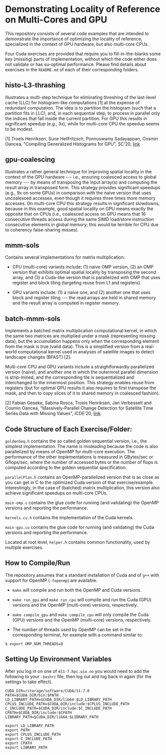 # Demonstrating Locality of Reference on Multi-Cores and GPU

This repository consists of several code examples that are intended to demonstrate the importance of optimizing the locality of reference, specialized in the context of GPU hardware, but also multi-core CPUs.

Four Cuda exercises are provided that require you to fill-in-the-blanks some key (missing) parts of implementation, without which the code either does not validate or has su-optimal performance. Please find details about exercises in the `README.md` of each of their corresponding folders.

## histo-L3-thrashing

Illustrates a multi-step technique for eliminating threshing of the last-level cache (LLC) for histogram-like computations [1] at the expense of redundant computation. The idea is to partition the histogram (such that a partition fits in LLC), and, in each sequential step, to process in parallel only the indices that fall inside the current partition. For GPU this results in significant speedup (e.g., 3x), while for multi-core CPU the speedup seems to be modest.

[1] Troels Henriksen, Sune Hellfritzsch, Ponnuswamy Sadayappan, Cosmin Oancea, "Compiling Generalized Histograms for GPU", SC'20, [link](https://futhark-lang.org/publications/sc20.pdf)

## gpu-coalescing

Illustrates a rather general technique for improving spatial locality in the context of the GPU hardware --- i.e., ensuring coalesced access to global memory --- by means of transposing the input array(s) and computing the result array in transposed form. This strategy provides significant speedups (e.g., 9x on some GPUs) in comparison with the naive version that uses uncoalesced accesses, even though it requires three times more memory accesses.   On multi-core CPU this strategy results in significant slowdowns, because in this example, good spatial locality on GPU means exactly the opposite that on CPUs (i.e., coalesced access on GPU means that 16 consecutive threads access during the same SIMD load/store instruction consecutive elements in global memory; this would be terrible for CPU due to coherency false-sharing misses). 

## mmm-sols

Contains several implementations for matrix multiplication:

- CPU (multi-core) variants include: (1) naive OMP version, (2) an OMP version that exhibits optimal spatial locality by transposing the second array, and (3) a Cuda-like version that is parallelized with OMP that uses register and block tiling (targeting reuse from L1 and registers).

- GPU variants include: (1) a naive one, and (2) another one that uses block and register tiling --- the read arrays are held in shared memory and the result array is computed in register memory.

## batch-mmm-sols

Implements a batched matrix multiplication computational kernel, in which the same two matrices are multiplied under a mask (representing missing data), but the accumulation happens only when the corresponding element from the mask is true (valid data). This is a simplified version from a real-world computational kernel used in analyses of satellite images to detect landscape changes (BFAST) [2].

Multi-core CPU and GPU variants include a straightforwardly parallelized version (naive), and another one in which the outermost parallel dimension is strip-mined, and the corresponding tile is sequentialized and interchanged to the innermost position. This strategy enables reuse from registers (but for optimal GPU results it also requires to first transpose the mask, and then to copy slices of it to shared memory in coalesced fashion).

[2] Fabian Geseke, Sabina Rosca, Troels Henriksen, Jan Verbesselt and Cosmin Oancea, "Massively-Parallel Change Detection for Satellite Time Series Data with Missing Values", ICDE’20, [link](https://futhark-lang.org/publications/icde20.pdf)

## Code Structure of Each Exercise/Folder:

```goldenSeq.h``` contains the so called golden sequential version, i.e., the simplest implementation. The name is misleading because the code is also parallelized by means of OpenMP for multi-core execution. The performance of the other implementations is measured in GBytes/sec or Gflops/sec, where the number of accessed bytes or the number of flops is computed according to the golden sequential specification.

```parallelPlan.h``` contains an OpenMP-parallelized version that is as close as you can get in C to the optimized Cuda version of that exercise/example. Interestingly, in the case of (batched) matrix multiplication, this version also achieve significant speedups on multi-core CPUs.

```main-omp.c``` contains the glue code for running (and validating) the OpenMP versions and reporting the performance.

```kernels.cu.h``` contains the implementation of the Cuda kernels.

```main-gpu.cu``` contains the glue code for running (and validating) the Cuda versions and reporting the performance.

Located at root level, ```helper.h``` contains common functionality, used by multiple exercises.

## How to Compile/Run

The repository assumes that a standard installation of Cuda and of ```g++``` with support for OpenMP (```-fopenmp```) are available.

- ```make``` will compile and run both the OpenMP and Cuda versions.

- ```make run_gpu``` and ```make run_cpu``` will compile and run the Cuda (GPU) versions and the OpenMP (multi-core) versions, respectively.

- ```make compile_gpu``` and ```make compile_cpu``` will only compile the Cuda (GPU) versions and the OpenMP (multi-core) versions, respectively.

- The number of threads used by OpenMP can be set in the corresponding terminal, for example with a command similar to:

```
$ export OMP_NUM_THREADS=8
```

## Setting Up Environment Variables

After you log in on one of `ml1-7.hpc.uio.no`
you would need to add the following to your `.bashrc` file, 
then log out and log back in again (for the settings to take effect).

```
CUDA_DIR=/storage/software/CUDA/11.7.0
PATH=$CUDA_DIR/bin:$PATH
LD_LIBRARY_PATH=$CUDA_DIR/lib64:$LD_LIBRARY_PATH
CPLUS_INCLUDE_PATH=$CUDA_DIR/include:$CPLUS_INCLUDE_PATH
C_INCLUDE_PATH=$CUDA_DIR/include:$C_INCLUDE_PATH
CPATH=$CUDA_DIR/include:$CPATH
LIBRARY_PATH=$CUDA_DIR/lib64:$LIBRARY_PATH

export LD_LIBRARY_PATH
export PATH
export CPLUS_INCLUDE_PATH
export C_INCLUDE_PATH
export CPATH
export LIBRARY_PATH
```


